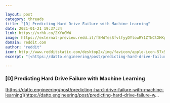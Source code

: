 ```yaml
---

layout: post
category: threads
title: "[D] Predicting Hard Drive Failure with Machine Learning"
date: 2021-01-21 19:37:34
link: https://vrhk.co/2XYuGWW
image: https://external-preview.redd.it/fSHWTesSfvlfyyDYlowRY1ZTNClXHKgpeYUrvgqLtMk.jpg?width=960&height=502.617801047&auto=webp&crop=960:502.617801047,smart&s=f0f95f3ffb84f203b328a244eca29558e2ac20fc
domain: reddit.com
author: "reddit"
icon: http://www.redditstatic.com/desktop2x/img/favicon/apple-icon-57x57.png
excerpt: "[<https://datto.engineering/post/predicting-hard-drive-failure-with-machine-learning>](<https://datto.engineering/post/predicting-hard-drive-failure-w>..."

---
```


### [D] Predicting Hard Drive Failure with Machine Learning

[<https://datto.engineering/post/predicting-hard-drive-failure-with-machine-learning>](<https://datto.engineering/post/predicting-hard-drive-failure-w>...
